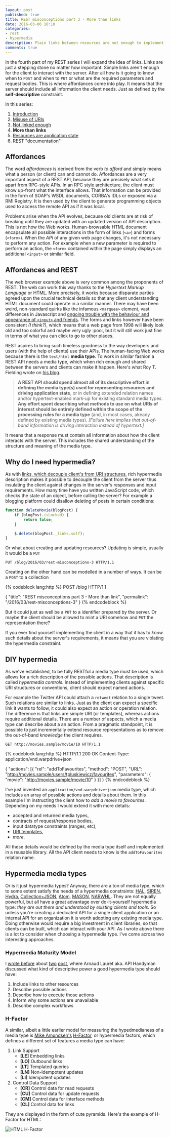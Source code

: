 ```yaml
---
layout: post
published: true
title: REST misconceptions part 3 - More than links
date: 2016-03-06 10:10
categories:
- rest
- hypermedia
description: Plain links between resources are not enough to implement a rich REST client. The server must supply the clients with a comprehensive metadata about resources and their affordances
comments: true
---
```


In the fourth part of my REST series I will expand the idea of links. Links are just a stepping stone no matter how important.
Simple links aren't enough for the client to interact with the server. After all how is it going to know when to `POST`
and when to `PUT` or what are the required parameters and request bodies. This is where affordances come into play. It
means that the server should include all information the client needs. Just as defined by the **self-descriptive** constraint.

<!--more-->

In this series:

1. [Introduction](/blog/2016/02/rest-misconceptions-0)
1. [Misuse of URIs](/blog/2016/02/rest-misconceptions-1)
1. [Not linked enough](/blog/2016/02/rest-misconceptions-2)
1. **More than links**
1. [Resources are application state](/blog/2016/03/rest-misconceptions-4)
1. REST "documentation"

## Affordances

The word *affordances* is derived from the verb *to afford* and simply means what a person (or client) can and cannot do. 
Affordances are a very important aspect of a REST API, because they are precisely what sets it apart from RPC-style APIs.
In an RPC style architecture, the client must know up-front what the interface allows. That information can be provided in
the form of SOAP's WSDL documents, CORBA's IDLs or exposed via a RMI Registry. It is then used by the client to generate 
programming objects used to access the remote API as if it was local.

Problems arise when the API evolves, because old clients are at risk of breaking until they are updated with an updated
version of API description. This is not how the Web works. Human-browsable HTML document encapsulate all possible interactions
in the form of links (`<a>`) and forms (`<form>`). When the *API* of any given web page changes, it's not necessary to 
perform any action. For example when a new parameter is required to perform an action, the `<form>` contained within the
page simply displays an additional `<input>` or similar field.

## Affordances and REST

The web browser example above is very common among the proponents of REST. The web can work this way thanks to the *Hypertext
Markup Language* or HTML. More precisely, it works because disparate parties agreed upon the crucial technical details so
that any client understanding HTML document could operate in a similar manner. There may have been weird, non-standard
quirks like the infamous `<marquee>` element, vast differences in Javascript and [ongoing trouble with the behaviour and
appearance of `<input>` and friends][input-broken]. The forms and links however have been consistent *(I think?)*, which
means that a web page from 1998 will likely look old and too colorful and maybe very ugly :poo:, but it will still work just
fine in terms of what you can click to go to other places.

REST aspires to bring such timeless goodness to the way developers and users (with the help of clients) use their APIs.
The human-facing Web works because there is the `text/html` **media type**. To work in similar fashion a REST API needs
a media type, which when rich enough and shared between the servers and clients can make it happen. Here's what Roy T.
Fielding wrote on [his blog][must-hypertext].

> **A REST API should spend almost all of its descriptive effort in defining the media type(s) used for representing 
> resources and driving application state**, or in defining extended relation names and/or hypertext-enabled mark-up for 
> existing standard media types. **Any effort spent describing what methods to use on what URIs of interest should be 
> entirely defined within the scope of the processing rules for a media type** (and, in most cases, already defined by 
> existing media types). *[Failure here implies that out-of-band information is driving interaction instead of hypertext.]*

It means that a response must contain all information about how the client interacts with the server. This includes the 
shared understanding of the structure and meaning of the media type.

## Why do I need hypermedia?

As with [links, which decouple client's from URI structures](/blog/2016/02/rest-misconceptions-2), rich hypermedia 
description makes it possible to decouple the client from the server thus insulating the client against changes in the
server's responses and input requirements. How many time have you written JavaScript code, which checks the state of an
object, before calling the server? For example a blogging platform could disallow deleting of posts in certain conditions:

``` javascript
function deleteMovie(blogPost) {
    if (blogPost.isLocked) {
        return false;
    }

    $.delete(blogPost._links.self);
}
```

Or what about creating and updating resources? Updating is simple, usually it would be a `PUT`

``` http
PUT /blog/2016/03/rest-misconceptions-3 HTTP/1.1
```

Creating on the other hand can be modelled in a number of ways. It can be a `POST` to a collection

{% codeblock lang:http %}
POST /blog HTTP/1.1

{
  "title": "REST misconceptions part 3 - More than link",
  "permalink": "/2016/03/rest-misconceptions-3"
}
{% endcodeblock %}

But it could just as well be a `PUT` to a identifier prepared by the server. Or maybe the client should be allowed to mint 
a URI somehow and `PUT` the representation there?

If you ever find yourself implementing the client in a way that it has to *know* such details about the server's requirements,
it means that you are violating the hypermedia constraint.

## DIY hypermedia

As we've established, to be fully RESTful a media type must be used, which allows for a rich description of the possible
actions. That description is called *hypermedia controls*. Instead of implementing clients against specific URI structures
or conventions, client should expect named actions. 

For example the Twitter API could attach a `retweet` relation to a single tweet. Such relations are similar to links. 
Just as the client can expect a specific link it wants to follow, it could also expect an action or operation relation.
The difference is that links are simple URI (or templates), whereas actions require additional details. There are a number
of aspects, which a media type can describe about a an action. From a pragmatic standpoint, it is possible to just incrementally 
extend resource representations as to remove the out-of-band *knowledge* the client requires.

``` http
GET http://movies.sample/movie/10 HTTP/1.1
```

{% codeblock lang:http %}
HTTP/1.1 200 OK
Content-Type: application/vnd.warpdrive+json

{
  "actions": [{
    "rel": "addToFavourites",
    "method": "POST",
    "URL": "http://movies.sample/users/tpluskiewicz/favourites",
    "parameters": {
      "movie": "http://movies.sample/movie/10"
    }
  }]
}
{% endcodeblock %}

I've just invented an `application/vnd.warpdrive+json` media type, which includes an array of possible actions and details
about them. In this example I'm instructing the client how to *add a movie to favourites*. Depending on my needs I would
extend it with more details:

* accepted and returned media types,
* contracts of request/response bodies,
* input datatype constraints (ranges, etc),
* [URI templates][uri-t],
* *more*.

All these details would be defined by the media type itself and implemented in a reusable library. All the API client
needs to know is the `addToFavourites` relation name.

## Hypermedia media types

Or is it just hypermedia types? Anyway, there are a ton of media type, which to some extent satisfy the needs of a hypermedia 
constraints: [HAL][HAL], [SIREN][SIREN], [Hydra][Hydra], [Collection+JSON][c-json], [Atom][atom], [MASON][MASON], [NARWHL][NARWHL].
They are not equally powerful, but all have a great advantage over do-it-yourself hypermedia type: *they are out there and
understood by existing clients and tools*. So unless you're creating a dedicated API for a single client application or
an internal API for an organization it is worth adopting any existing media type. Doing otherwise would require a big
investment in client libraries, so that clients can be built, which can interact with your API. As I wrote above there is
a lot to consider when choosing a hypermedia type. I've come across two interesting approaches.

### Hypermedia Maturity Model

I [wrote before][hamm] about [two][handyman] [post][handyman2], where Arnaud Lauret aka. API Handyman discussed what kind
of descriptive power a good hypermedia type should have:

1. Include links to other resources
1. Describe possible actions
1. Describe how to execute those actions
1. Inform why some actions are unavailable
1. Describe complex workflows

### H-Factor

A similar, albeit a little earlier model for measuring the hypedmedianess of a media type is [Mike Amundsen's][mamund]
[H-Factor][hfac], or hypermedia factors, which defines a different set of features a media type can have:
 
1. Link Support
   * **[LE]** Embedding links
   * **[LO]** Outbound links
   * **[LT]** Templated queries
   * **[LN]** Non-Idempotent updates
   * **[LI]** Idempotent updates
1. Control Data Support
   * **[CR]** Control data for read requests
   * **[CU]** Control data for update requests
   * **[CM]** Control data for interface methods
   * **[CL]** Control data for links
   
They are displayed in the form of cute pyramids. Here's the example of H-Factor for HTML:

![HTML H-Factor](http://amundsen.com/images/hypermedia/hfactors-html.png)

[input-broken]: http://meowni.ca/posts/a-story-about-input/
[must-hypertext]: http://roy.gbiv.com/untangled/2008/rest-apis-must-be-hypertext-driven
[handyman]: http://apihandyman.io/hypermedia-api-maturity-model-part-i-hypermedia-ness/
[handyman2]: http://apihandyman.io/hypermedia-api-maturity-model-part-ii-the-missing-links/
[hamm]: /blog/2015/12/hypermedia-maturity-model/
[NARWHL]: http://www.narwhl.com/
[MASON]: https://github.com/JornWildt/Mason
[atom]: http://tools.ietf.org/html/rfc4287
[c-json]: https://github.com/collection-json/spec
[HAL]: http://stateless.co/hal_specification.html
[SIREN]: https://github.com/kevinswiber/siren
[Hydra]: http://www.hydra-cg.com/spec/latest/core/
[mamund]: https://twitter.com/mamund
[hfac]: http://amundsen.com/hypermedia/hfactor/
[uri-t]: https://tools.ietf.org/html/rfc6570